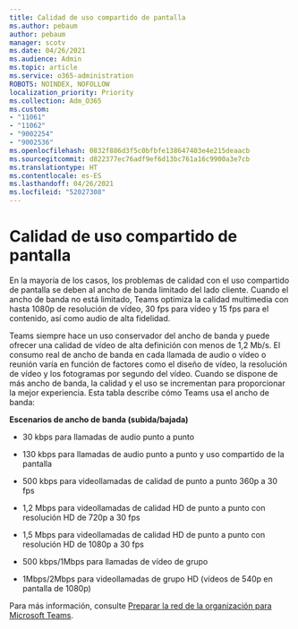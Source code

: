 ```yaml
---
title: Calidad de uso compartido de pantalla
ms.author: pebaum
author: pebaum
manager: scotv
ms.date: 04/26/2021
ms.audience: Admin
ms.topic: article
ms.service: o365-administration
ROBOTS: NOINDEX, NOFOLLOW
localization_priority: Priority
ms.collection: Adm_O365
ms.custom:
- "11061"
- "11062"
- "9002254"
- "9002536"
ms.openlocfilehash: 0832f886d3f5c0bfbfe138647403e4e215deaacb
ms.sourcegitcommit: d822377ec76adf9ef6d13bc761a16c9900a3e7cb
ms.translationtype: HT
ms.contentlocale: es-ES
ms.lasthandoff: 04/26/2021
ms.locfileid: "52027308"
---
```

# <a name="screen-sharing-quality"></a>Calidad de uso compartido de pantalla

En la mayoría de los casos, los problemas de calidad con el uso compartido de pantalla se deben al ancho de banda limitado del lado cliente.  Cuando el ancho de banda no está limitado, Teams optimiza la calidad multimedia con hasta 1080p de resolución de vídeo, 30 fps para vídeo y 15 fps para el contenido, así como audio de alta fidelidad.

Teams siempre hace un uso conservador del ancho de banda y puede ofrecer una calidad de vídeo de alta definición con menos de 1,2 Mb/s. El consumo real de ancho de banda en cada llamada de audio o vídeo o reunión varía en función de factores como el diseño de vídeo, la resolución de vídeo y los fotogramas por segundo del vídeo. Cuando se dispone de más ancho de banda, la calidad y el uso se incrementan para proporcionar la mejor experiencia. Esta tabla describe cómo Teams usa el ancho de banda:

**Escenarios de ancho de banda (subida/bajada)**

- 30 kbps para llamadas de audio punto a punto

- 130 kbps para llamadas de audio punto a punto y uso compartido de la pantalla

- 500 kbps para videollamadas de calidad de punto a punto 360p a 30 fps

- 1,2 Mbps para videollamadas de calidad HD de punto a punto con resolución HD de 720p a 30 fps

- 1,5 Mbps para videollamadas de calidad HD de punto a punto con resolución HD de 1080p a 30 fps

- 500 kbps/1Mbps para llamadas de vídeo de grupo

- 1Mbps/2Mbps para videollamadas de grupo HD (vídeos de 540p en pantalla de 1080p)

Para más información, consulte [Preparar la red de la organización para Microsoft Teams](https://docs.microsoft.com/microsoftteams/prepare-network#bandwidth-requirements).